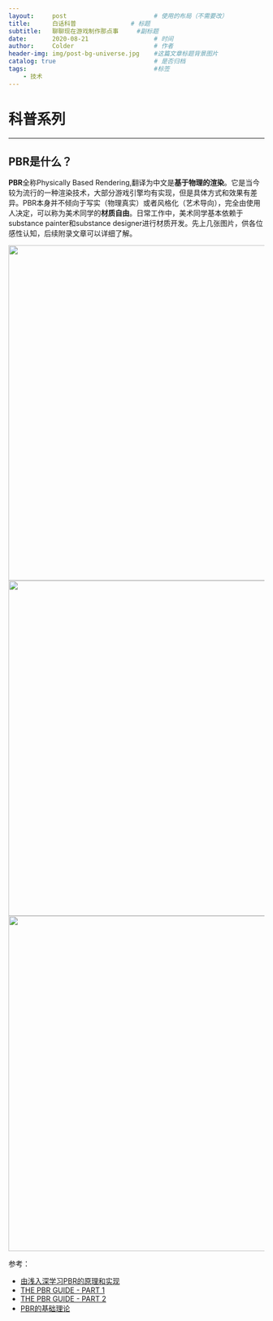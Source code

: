 ```yaml
---
layout:     post                        # 使用的布局（不需要改）
title:      白话科普               # 标题 
subtitle:   聊聊现在游戏制作那点事     #副标题
date:       2020-08-21                  # 时间
author:     Colder                      # 作者
header-img: img/post-bg-universe.jpg    #这篇文章标题背景图片
catalog: true                           # 是否归档
tags:                                   #标签
    - 技术 
---
```


# 科普系列

---

## PBR是什么？

**PBR**全称Physically Based Rendering,翻译为中文是**基于物理的渲染**。它是当今较为流行的一种渲染技术，大部分游戏引擎均有实现，但是具体方式和效果有差异。PBR本身并不倾向于写实（物理真实）或者风格化（艺术导向），完全由使用人决定，可以称为美术同学的**材质自由**。日常工作中，美术同学基本依赖于substance painter和substance designer进行材质开发。先上几张图片，供各位感性认知，后续附录文章可以详细了解。

<img src="无敌破坏王_迪斯尼.png" width="660px" />

<img src="BRDF_迪斯尼.png" width="660px" />

<img src="pbr材质效果.jpg" width="660px" />

参考：

* [由浅入深学习PBR的原理和实现](https://www.cnblogs.com/timlly/p/10631718.html)
* [THE PBR GUIDE - PART 1](https://academy.substance3d.com/courses/the-pbr-guide-part-1-zh)
* [THE PBR GUIDE - PART 2](https://academy.substance3d.com/courses/the-pbr-guide-part2-zh)
* [PBR的基础理论](https://zhuanlan.zhihu.com/p/144688092)